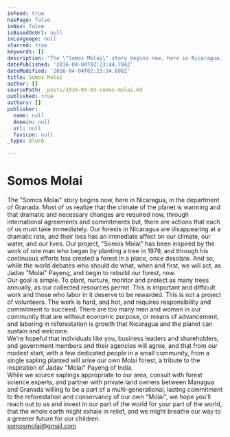 ```yaml
---
inFeed: true
hasPage: false
inNav: false
isBasedOnUrl: null
inLanguage: null
starred: true
keywords: []
description: "The \"Somos Molai\" story begins now, here in Nicaragua, in the department of Granada. Most of us realize that the climate of the planet is warming and that dramatic and necessary changes are required now, through international agreements and commitments but, there are actions that each of us must take immediately. Our forests in Nicaragua are disappearing at a dramatic rate, and their loss has an immediate affect on our climate, our water, and our lives. Our project, \"Somos Molai” has been inspired by the work of one man who began by planting a tree in 1979, and through his continuous efforts has created a forest in a place, once desolate. And so, while the world debates who should do what, when and first, we will act, as Jadav “Molai” Payeng, and begin to rebuild our forest, now.Our goal is simple. To plant, nurture, monitor and protect as many trees annually, as our collected resources permit. This is important and difficult work and those who labor in it deserve to be rewarded. This is not a project of volunteers. The work is hard, and hot, and requires responsibility and commitment to succeed. There are too many men and women in our community that are without economic purpose, or means of advancement, and laboring in reforestation is growth that Nicaragua and the planet can sustain and welcome. We’re hopeful that individuals like you, business leaders and shareholders, and government members and their agencies will agree, and that from our modest start, with a few dedicated people in a small community, from a single sapling planted will arise our own Molai forest, a tribute to the inspiration of Jadav “Molai” Payeng of India.While we source saplings appropriate to our area, consult with forest science experts, and partner with private land owners between Managua and Granada willing to be a part of a multi-generational, lasting commitment to the reforestation and conservancy of our own “Molai”, we hope you’ll reach out to us and invest in our part of the world for your part of the world, that the whole earth might exhale in relief, and we might breathe our way to a greener future for our children. \_somosmolai@gmail.com"
datePublished: '2016-04-04T02:23:44.704Z'
dateModified: '2016-04-04T02:23:34.600Z'
title: Somos Molai
author: []
sourcePath: _posts/2016-04-03-somos-molai.md
published: true
authors: []
publisher:
  name: null
  domain: null
  url: null
  favicon: null
_type: Blurb

---
```

# Somos Molai

The "Somos Molai" story begins now, here in Nicaragua, in the department of Granada. Most of us realize that the climate of the planet is warming and that dramatic and necessary changes are required now, through international agreements and commitments but, there are actions that each of us must take immediately. Our forests in Nicaragua are disappearing at a dramatic rate, and their loss has an immediate affect on our climate, our water, and our lives. Our project, "Somos Molai" has been inspired by the work of one man who began by planting a tree in 1979, and through his continuous efforts has created a forest in a place, once desolate. And so, while the world debates who should do what, when and first, we will act, as Jadav "Molai" Payeng, and begin to rebuild our forest, now.  
Our goal is simple. To plant, nurture, monitor and protect as many trees annually, as our collected resources permit. This is important and difficult work and those who labor in it deserve to be rewarded. This is not a project of volunteers. The work is hard, and hot, and requires responsibility and commitment to succeed. There are too many men and women in our community that are without economic purpose, or means of advancement, and laboring in reforestation is growth that Nicaragua and the planet can sustain and welcome.   
We're hopeful that individuals like you, business leaders and shareholders, and government members and their agencies will agree, and that from our modest start, with a few dedicated people in a small community, from a single sapling planted will arise our own Molai forest, a tribute to the inspiration of Jadav "Molai" Payeng of India.  
While we source saplings appropriate to our area, consult with forest science experts, and partner with private land owners between Managua and Granada willing to be a part of a multi-generational, lasting commitment to the reforestation and conservancy of our own "Molai", we hope you'll reach out to us and invest in our part of the world for your part of the world, that the whole earth might exhale in relief, and we might breathe our way to a greener future for our children.    
[somosmolai@gmail.com][0]

[0]: mailto:somosmolai@gmail.com